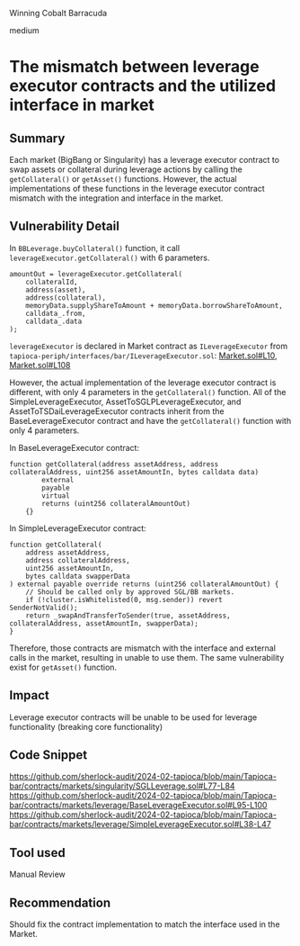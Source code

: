 Winning Cobalt Barracuda

medium

# The mismatch between leverage executor contracts and the utilized interface in market

## Summary
Each market (BigBang or Singularity) has a leverage executor contract to swap assets or collateral during leverage actions by calling the `getCollateral()` or `getAsset()` functions. However, the actual implementations of these functions in the leverage executor contract mismatch with the integration and interface in the market.
## Vulnerability Detail
In `BBLeverage.buyCollateral()` function, it call `leverageExecutor.getCollateral()` with 6 parameters.
```solidity=
amountOut = leverageExecutor.getCollateral(
    collateralId,
    address(asset),
    address(collateral),
    memoryData.supplyShareToAmount + memoryData.borrowShareToAmount,
    calldata_.from,
    calldata_.data
);
```
`leverageExecutor` is declared in Market contract as `ILeverageExecutor` from `tapioca-periph/interfaces/bar/ILeverageExecutor.sol`: [Market.sol#L10](https://github.com/sherlock-audit/2024-02-tapioca/blob/main/Tapioca-bar/contracts/markets/Market.sol#L10), [Market.sol#L108](https://github.com/sherlock-audit/2024-02-tapioca/blob/main/Tapioca-bar/contracts/markets/Market.sol#L108)

However, the actual implementation of the leverage executor contract is different, with only 4 parameters in the `getCollateral()` function. All of the SimpleLeverageExecutor, AssetToSGLPLeverageExecutor, and AssetToTSDaiLeverageExecutor contracts inherit from the BaseLeverageExecutor contract and have the `getCollateral()` function with only 4 parameters.

In BaseLeverageExecutor contract: 
```solidity=
function getCollateral(address assetAddress, address collateralAddress, uint256 assetAmountIn, bytes calldata data)
        external
        payable
        virtual
        returns (uint256 collateralAmountOut)
    {}
```
In SimpleLeverageExecutor contract:
```solidity=
function getCollateral(
    address assetAddress,
    address collateralAddress,
    uint256 assetAmountIn,
    bytes calldata swapperData
) external payable override returns (uint256 collateralAmountOut) {
    // Should be called only by approved SGL/BB markets.
    if (!cluster.isWhitelisted(0, msg.sender)) revert SenderNotValid();
    return _swapAndTransferToSender(true, assetAddress, collateralAddress, assetAmountIn, swapperData);
}
```

Therefore, those contracts are mismatch with the interface and external calls in the market, resulting in unable to use them.
The same vulnerability exist for `getAsset()` function.
## Impact
Leverage executor contracts will be unable to be used for leverage functionality (breaking core functionality)
## Code Snippet
https://github.com/sherlock-audit/2024-02-tapioca/blob/main/Tapioca-bar/contracts/markets/singularity/SGLLeverage.sol#L77-L84
https://github.com/sherlock-audit/2024-02-tapioca/blob/main/Tapioca-bar/contracts/markets/leverage/BaseLeverageExecutor.sol#L95-L100
https://github.com/sherlock-audit/2024-02-tapioca/blob/main/Tapioca-bar/contracts/markets/leverage/SimpleLeverageExecutor.sol#L38-L47
## Tool used

Manual Review

## Recommendation
Should fix the contract implementation to match the interface used in the Market.